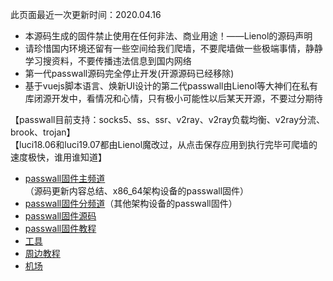 此页面最近一次更新时间：2020.04.16        

* 本源码生成的固件禁止使用在任何非法、商业用途！——Lienol的源码声明                     
* 请珍惜国内环境还留有一些空间给我们爬墙，不要爬墙做一些极端事情，静静学习搜资料，不要传播违法信息到国内网络       
* 第一代passwall源码完全停止开发(开源源码已经移除)
* 基于vuejs脚本语言、焕新UI设计的第二代passwall由Lienol等大神们在私有库闭源开发中，看情况和心情，只有极小可能性以后某天开源，不要过分期待                      

【passwall目前支持：socks5、ss、ssr、v2ray、v2ray负载均衡、v2ray分流、brook、trojan】               
【luci18.06和luci19.07都由Lienol魔改过，从点击保存应用到执行完毕可爬墙的速度极快，谁用谁知道】                             
* [passwall固件主频道](https://t.me/passwall)（源码更新内容总结、x86_64架构设备的passwall固件）               
* [passwall固件分频道](./sub.md)（其他架构设备的passwall固件）              
* [passwall固件源码](./code.md)            
* [passwall固件教程](./tips.md)               
* [工具](https://passwallopenwrt.github.io/tool/)               
* [周边教程](./others.md)                   
* [机场](./air.md)               

    
        
        
